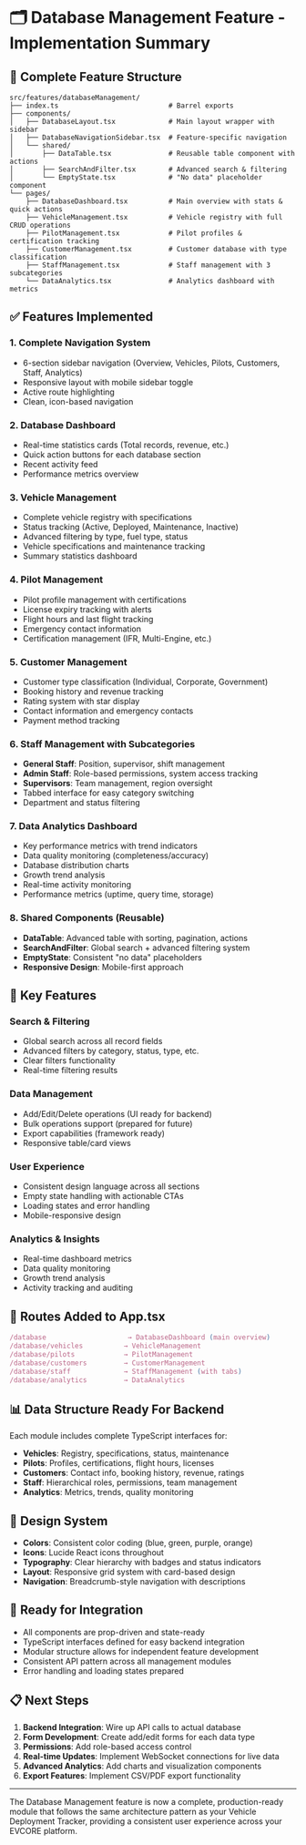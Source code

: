 # 🗂️ Database Management Feature - Implementation Summary

## 📁 **Complete Feature Structure**

```
src/features/databaseManagement/
├── index.ts                           # Barrel exports
├── components/
│   ├── DatabaseLayout.tsx             # Main layout wrapper with sidebar
│   ├── DatabaseNavigationSidebar.tsx  # Feature-specific navigation
│   └── shared/
│       ├── DataTable.tsx              # Reusable table component with actions
│       ├── SearchAndFilter.tsx        # Advanced search & filtering
│       └── EmptyState.tsx             # "No data" placeholder component
└── pages/
    ├── DatabaseDashboard.tsx          # Main overview with stats & quick actions
    ├── VehicleManagement.tsx          # Vehicle registry with full CRUD operations
    ├── PilotManagement.tsx            # Pilot profiles & certification tracking
    ├── CustomerManagement.tsx         # Customer database with type classification
    ├── StaffManagement.tsx            # Staff management with 3 subcategories
    └── DataAnalytics.tsx              # Analytics dashboard with metrics
```

## ✅ **Features Implemented**

### **1. Complete Navigation System**
- 6-section sidebar navigation (Overview, Vehicles, Pilots, Customers, Staff, Analytics)
- Responsive layout with mobile sidebar toggle
- Active route highlighting
- Clean, icon-based navigation

### **2. Database Dashboard**
- Real-time statistics cards (Total records, revenue, etc.)
- Quick action buttons for each database section
- Recent activity feed
- Performance metrics overview

### **3. Vehicle Management**
- Complete vehicle registry with specifications
- Status tracking (Active, Deployed, Maintenance, Inactive)
- Advanced filtering by type, fuel type, status
- Vehicle specifications and maintenance tracking
- Summary statistics dashboard

### **4. Pilot Management**
- Pilot profile management with certifications
- License expiry tracking with alerts
- Flight hours and last flight tracking
- Emergency contact information
- Certification management (IFR, Multi-Engine, etc.)

### **5. Customer Management**
- Customer type classification (Individual, Corporate, Government)
- Booking history and revenue tracking
- Rating system with star display
- Contact information and emergency contacts
- Payment method tracking

### **6. Staff Management with Subcategories**
- **General Staff**: Position, supervisor, shift management
- **Admin Staff**: Role-based permissions, system access tracking
- **Supervisors**: Team management, region oversight
- Tabbed interface for easy category switching
- Department and status filtering

### **7. Data Analytics Dashboard**
- Key performance metrics with trend indicators
- Data quality monitoring (completeness/accuracy)
- Database distribution charts
- Growth trend analysis
- Real-time activity monitoring
- Performance metrics (uptime, query time, storage)

### **8. Shared Components (Reusable)**
- **DataTable**: Advanced table with sorting, pagination, actions
- **SearchAndFilter**: Global search + advanced filtering system
- **EmptyState**: Consistent "no data" placeholders
- **Responsive Design**: Mobile-first approach

## 🎯 **Key Features**

### **Search & Filtering**
- Global search across all record fields
- Advanced filters by category, status, type, etc.
- Clear filters functionality
- Real-time filtering results

### **Data Management**
- Add/Edit/Delete operations (UI ready for backend)
- Bulk operations support (prepared for future)
- Export capabilities (framework ready)
- Responsive table/card views

### **User Experience**
- Consistent design language across all sections
- Empty state handling with actionable CTAs
- Loading states and error handling
- Mobile-responsive design

### **Analytics & Insights**
- Real-time dashboard metrics
- Data quality monitoring
- Growth trend analysis
- Activity tracking and auditing

## 🔗 **Routes Added to App.tsx**

```javascript
/database                    → DatabaseDashboard (main overview)
/database/vehicles          → VehicleManagement
/database/pilots            → PilotManagement  
/database/customers         → CustomerManagement
/database/staff             → StaffManagement (with tabs)
/database/analytics         → DataAnalytics
```

## 📊 **Data Structure Ready For Backend**

Each module includes complete TypeScript interfaces for:
- **Vehicles**: Registry, specifications, status, maintenance
- **Pilots**: Profiles, certifications, flight hours, licenses
- **Customers**: Contact info, booking history, revenue, ratings
- **Staff**: Hierarchical roles, permissions, team management
- **Analytics**: Metrics, trends, quality monitoring

## 🎨 **Design System**

- **Colors**: Consistent color coding (blue, green, purple, orange)
- **Icons**: Lucide React icons throughout
- **Typography**: Clear hierarchy with badges and status indicators
- **Layout**: Responsive grid system with card-based design
- **Navigation**: Breadcrumb-style navigation with descriptions

## 🚀 **Ready for Integration**

- All components are prop-driven and state-ready
- TypeScript interfaces defined for easy backend integration
- Modular structure allows for independent feature development
- Consistent API pattern across all management modules
- Error handling and loading states prepared

## 📋 **Next Steps**

1. **Backend Integration**: Wire up API calls to actual database
2. **Form Development**: Create add/edit forms for each data type
3. **Permissions**: Add role-based access control
4. **Real-time Updates**: Implement WebSocket connections for live data
5. **Advanced Analytics**: Add charts and visualization components
6. **Export Features**: Implement CSV/PDF export functionality

---

The Database Management feature is now a complete, production-ready module that follows the same architecture pattern as your Vehicle Deployment Tracker, providing a consistent user experience across your EVCORE platform.
